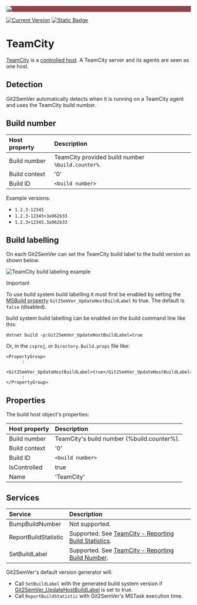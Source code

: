 ﻿---
uid: teamcity
---

<div style="background-color:#944248;padding:0px;margin-bottom:0.5em">
  <img src="https://noetictools.github.io/Git2SemVer.MSBuild/Images/Git2SemVer_banner_840x70.png"/>
</div>

[![Current Version](https://img.shields.io/nuget/v/NoeticTools.Git2SemVer.MSBuild?label=Git2SemVer.MSBuild)](https://www.nuget.org/packages/NoeticTools.Git2SemVer.MsBuild)
<a href="https://github.com/NoeticTools/Git2SemVer">
  ![Static Badge](https://img.shields.io/badge/GitHub%20project-944248?logo=github)
</a>

# TeamCity

[TeamCity](https://www.jetbrains.com/teamcity/) is a [controlled host](xref:glossary#controlled-host). A TeamCity server and its agents are seen as one host.

## Detection

Git2SemVer automatically detects when it is running on a TeamCity agent and uses the TeamCity build number.

## Build number

| Host property | Description  |
|:--            |:--           |
| Build number  | TeamCity provided build number `%build.counter%`. |
| Build context | '0'          |
| Build ID      | `<build number>`  |

Example versions: 
* `1.2.3-12345`
* `1.2.3-12345+3a962b33`
* `1.2.3+12345.3a962b33`

## Build labelling

On each Git2SemVer can set the TeamCity build label to the build version as shown below.

![TeamCity build labeling example](../../Images/TeamCity-BuildLabels.png "TeamCity build labeling")

> [!IMPORTANT]
> To use build system build labelling it must first be enabled by setting the [MSBuild property](xref:versioning-msbuild-properties) `Git2SemVer_UpdateHostBuildLabel` to true.
> The default is `false` (disabled).

build system build labelling can be enabled on the build command line like this:

```
dotnet build -p:Git2SemVer_UpdateHostBuildLabel=true
```

Or, in the `csproj`, or `Directory.Build.props` file like:

```
<PropertyGroup>
      :
  <Git2SemVer_UpdateHostBuildLabel>true</Git2SemVer_UpdateHostBuildLabel>
      :
</PropertyGroup>
```

## Properties

The build host object's properties:

| Host property | Description      |
|:--            |:--               |
| Build number  | TeamCity's build number (%build.counter%). |
| Build context | '0'              |
| Build ID      | `<build number>` |
| IsControlled  | true             |
| Name          | 'TeamCity'       |

## Services

| Service               | Description     |
|:--                    |:--              |
| BumpBuildNumber       | Not supported.  |
| ReportBuildStatistic  | Supported. See [TeamCity - Reporting Build Statistics](https://www.jetbrains.com/help/teamcity/service-messages.html#Reporting+Build+Statistics). |
| SetBuildLabel         | Supported. See [TeamCity - Reporting Build Number](https://www.jetbrains.com/help/teamcity/service-messages.html#Reporting+Build+Number). |

Git2SemVer's default version generator will:

* Call `SetBuildLabel` with the generated build system version if [Git2SemVer_UpdateHostBuildLabel](xref:versioning-msbuild-properties##inputs) is set to true.
* Call `ReportBuildStatistic` with Git2SemVer's MSTask execution time.